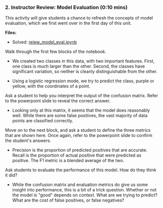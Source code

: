 ### 2. Instructor Review: Model Evaluation (0:10 mins)

This activity will give students a chance to refresh the concepts of model evaluation, which we first went over in the first day of this unit. 

**Files:**

* Solved: [reiew_model_eval.ipynb](\Activities\01-Ins_Review_Eval_Metrics\Solved\review_model_eval.ipynb)

Walk through the first few blocks of the notebook. 

* We created two classes in this data, with two important features. First, one class is much larger than the other. Second, the classes have significant variation, so neither is cleanly distinguishable from the other.

* Using a logistic regression mode, we try to predict the class, purple or yellow, with the coordinates of a point. 

Ask a student to help you interpret the output of the confusion matrix. Refer to the powerpoint slide to reveal the correct answer.

* Looking only at this matrix, it seems that the model does reasonably well. While there are some false positives, the vast majority of data points are classified correctly. 

Move on to the next block, and ask a student to define the three metrics that are shown here. Once again, refer to the powerpoint slide to confirm the student's answers. 

* Precision is the proportion of predicted positives that are accurate. Recall is the proportion of actual positive that were predicted as positive. The F1 metric is a blended average of the two. 

Ask students to evaluate the performance of this model. How do they think it did?

* While the confusion matrix and evaluation metrics do give us some insight into performance, this is a bit of a trick question. Whether or not the model is "good" depends on context. What are we trying to predict? What are the cost of false positives, or false negatives?